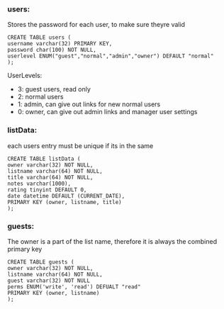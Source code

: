 
### users:

Stores the password for each user, to make sure theyre valid
```
CREATE TABLE users (
username varchar(32) PRIMARY KEY,
password char(100) NOT NULL,
userlevel ENUM("guest","normal","admin","owner") DEFAULT "normal"
);
```

UserLevels:

 - 3: guest users, read only
 - 2: normal users
 - 1: admin, can give out links for new normal users
 - 0: owner, can give out admin links and manager user settings

### listData:

each users entry must be unique if its in the same 
```
CREATE TABLE listData (
owner varchar(32) NOT NULL,
listname varchar(64) NOT NULL,
title varchar(64) NOT NULL,
notes varchar(1000),
rating tinyint DEFAULT 0,
date datetime DEFAULT (CURRENT_DATE),
PRIMARY KEY (owner, listname, title)
);
```

### guests:

The owner is a part of the list name, therefore it is always the combined primary key
```
CREATE TABLE guests (
owner varchar(32) NOT NULL,
listname varchar(64) NOT NULL,
guest varchar(32) NOT NULL
perms ENUM('write', 'read') DEFUALT "read"
PRIMARY KEY (owner, listname)
);
```